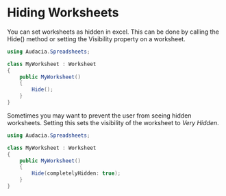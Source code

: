 # Hiding Worksheets

You can set worksheets as hidden in excel.
This can be done by calling the Hide() method or setting the Visibility property on a worksheet.

```csharp
using Audacia.Spreadsheets;

class MyWorksheet : Worksheet
{
    public MyWorksheet() 
    {
        Hide();
    }
}
```

Sometimes you may want to prevent the user from seeing hidden worksheets.
Setting this sets the visibility of the worksheet to _Very Hidden_. 

```csharp
using Audacia.Spreadsheets;

class MyWorksheet : Worksheet
{
    public MyWorksheet() 
    {
        Hide(completelyHidden: true);
    }
}
```
